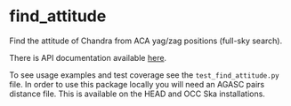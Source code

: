# find_attitude

Find the attitude of Chandra from ACA yag/zag positions (full-sky search).

There is API documentation available [here](http://cxc.cfa.harvard.edu/mta/ASPECT/tool_doc/find_attitude/).

To see usage examples and test coverage see the `test_find_attitude.py` file.
In order to use this package locally you will need an AGASC pairs distance file.
This is available on the HEAD and OCC Ska installations.

